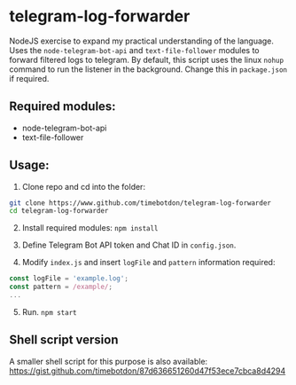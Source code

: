 # telegram-log-forwarder
NodeJS exercise to expand my practical understanding of the language.
Uses the `node-telegram-bot-api` and `text-file-follower` modules to forward filtered logs to telegram.
By default, this script uses the linux `nohup` command to run the listener in the background.
Change this in `package.json` if required.

## Required modules:
* node-telegram-bot-api
* text-file-follower

## Usage:
1. Clone repo and cd into the folder:
  ```bash
  git clone https://www.github.com/timebotdon/telegram-log-forwarder
  cd telegram-log-forwarder
  ```

2. Install required modules:
  `npm install`

3. Define Telegram Bot API token and Chat ID in `config.json`.

4. Modify `index.js` and insert `logFile` and `pattern` information required:
  ```javascript
  const logFile = 'example.log';
  const pattern = /example/;
  ...
  ```
5. Run.
  `npm start`

## Shell script version
A smaller shell script for this purpose is also available:
https://gist.github.com/timebotdon/87d636651260d47f53ece7cbca8d4294
